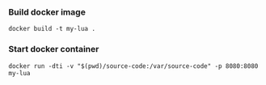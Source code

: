 ### Build docker image
`docker build -t my-lua .`

### Start docker container
`docker run -dti -v "$(pwd)/source-code:/var/source-code" -p 8080:8080 my-lua`
